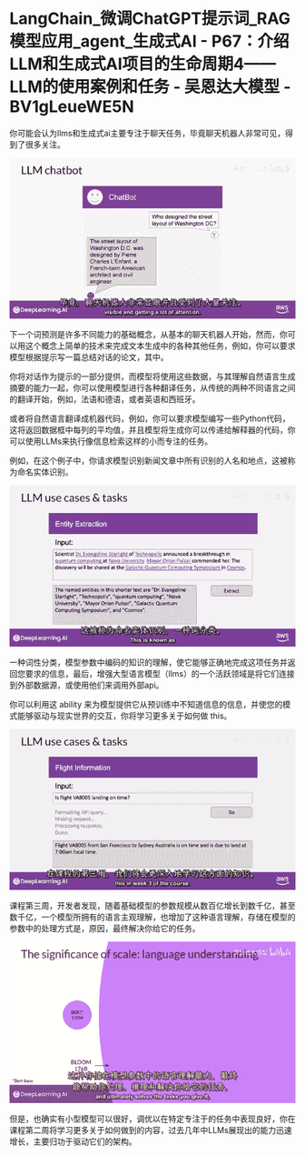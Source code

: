 # LangChain_微调ChatGPT提示词_RAG模型应用_agent_生成式AI - P67：介绍LLM和生成式AI项目的生命周期4——LLM的使用案例和任务 - 吴恩达大模型 - BV1gLeueWE5N

你可能会认为llms和生成式ai主要专注于聊天任务，毕竟聊天机器人非常可见，得到了很多关注。

![](img/3d61ac6c362486047b2df5d782e2eba1_1.png)

下一个词预测是许多不同能力的基础概念，从基本的聊天机器人开始，然而，你可以用这个概念上简单的技术来完成文本生成中的各种其他任务，例如，你可以要求模型根据提示写一篇总结对话的论文，其中。

你将对话作为提示的一部分提供，而模型将使用这些数据，与其理解自然语言生成摘要的能力一起，你可以使用模型进行各种翻译任务，从传统的两种不同语言之间的翻译开始，例如，法语和德语，或者英语和西班牙。

或者将自然语言翻译成机器代码，例如，你可以要求模型编写一些Python代码，这将返回数据框中每列的平均值，并且模型将生成你可以传递给解释器的代码，你可以使用LLMs来执行像信息检索这样的小而专注的任务。

例如，在这个例子中，你请求模型识别新闻文章中所有识别的人名和地点，这被称为命名实体识别。

![](img/3d61ac6c362486047b2df5d782e2eba1_3.png)

一种词性分类，模型参数中编码的知识的理解，使它能够正确地完成这项任务并返回您要求的信息，最后，增强大型语言模型（llms）的一个活跃领域是将它们连接到外部数据源，或使用他们来调用外部api。

你可以利用这 ability 来为模型提供它从预训练中不知道信息的信息，并使您的模式能够驱动与现实世界的交互，你将学习更多关于如何做 this。



![](img/3d61ac6c362486047b2df5d782e2eba1_5.png)

课程第三周，开发者发现，随着基础模型的参数规模从数百亿增长到数千亿，甚至数千亿，一个模型所拥有的语言主观理解，也增加了这种语言理解，存储在模型的参数中的处理方式是，原因，最终解决你给它的任务。



![](img/3d61ac6c362486047b2df5d782e2eba1_7.png)

但是，也确实有小型模型可以很好，调优以在特定专注于的任务中表现良好，你在课程第二周将学习更多关于如何做到的内容，过去几年中LLMs展现出的能力迅速增长，主要归功于驱动它们的架构。

